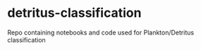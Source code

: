 # detritus-classification

Repo containing notebooks and code used for Plankton/Detritus classification

